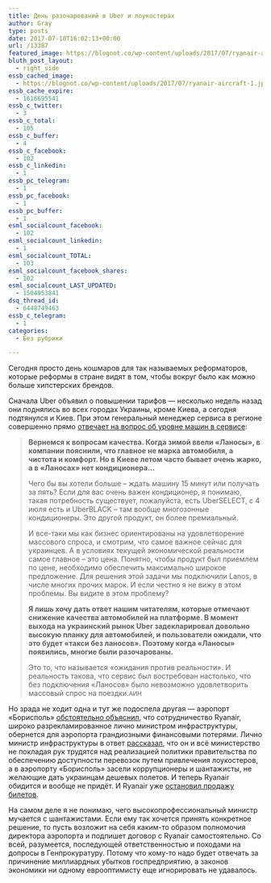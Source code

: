 ```yaml
---
title: День разочарований в Uber и лоукостерах
author: Gray
type: posts
date: 2017-07-10T16:02:13+00:00
url: /13387
featured_image: https://blognot.co/wp-content/uploads/2017/07/ryanair-aircraft-1.jpg
bluth_post_layout:
  - right_side
essb_cached_image:
  - https://blognot.co/wp-content/uploads/2017/07/ryanair-aircraft-1.jpg
essb_cache_expire:
  - 1616695541
essb_c_twitter:
  - 3
essb_c_total:
  - 105
essb_c_buffer:
  - 4
essb_c_facebook:
  - 102
essb_c_linkedin:
  - 1
essb_pc_telegram:
  - 1
essb_pc_facebook:
  - 1
essb_pc_buffer:
  - 1
esml_socialcount_facebook:
  - 102
esml_socialcount_linkedin:
  - 1
esml_socialcount_TOTAL:
  - 103
esml_socialcount_facebook_shares:
  - 102
esml_socialcount_LAST_UPDATED:
  - 1504953841
dsq_thread_id:
  - 6448749463
essb_c_telegram:
  - 1
categories:
  - Без рубрики

---
```








Сегодня просто день кошмаров для так называемых реформаторов, которые реформы в стране видят в том, чтобы вокруг было как можно больше хипстерских брендов.

Сначала Uber объявил о повышении тарифов — несколько недель назад они поднялись во всех городах Украины, кроме Киева, а сегодня подтянулся и Киев. При этом генеральный менеджер сервиса в регионе совершенно прямо [отвечает на вопрос об уровне машин в сервисе][1]:

> **Вернемся к вопросам качества. Когда зимой ввели «Ланосы», в компании пояснили, что главное не марка автомобиля, а чистота и комфорт. Но в Киеве летом часто бывает очень жарко, а в «Ланосах» нет кондиционера…**
> 
> Чего бы вы хотели больше – ждать машину 15 минут или получать за пять? Если для вас очень важен кондиционер, я понимаю, такая потребность существует, пожалуйста, есть UberSELECT, с 4 июля есть и UberBLACK – там вообще многозонные кондиционеры. Это другой продукт, он более премиальный.
> 
> И все-таки мы как бизнес ориентированы на удовлетворение массового спроса, и смотрим, что самое важное сейчас для украинцев. А в условиях текущей экономической реальности самое главное – это цена. Понятно, чтобы продукт был приемлем по цене, необходимо обеспечить максимально широкое предложение. Для решения этой задачи мы подключили Lanos, в числе многих прочих марок. И если честно я не вижу в этом проблемы. Вы видите в этом проблему?
> 
> **Я лишь хочу дать ответ нашим читателям, которые отмечают снижение качества автомобилей на платформе. В момент выхода на украинский рынок Uber задекларировал довольно высокую планку для автомобилей, и пользователи ожидали, что это будет «такси без ланосов». Поэтому когда «Ланосы» появились, многие были разочарованы.**
> 
> Это то, что называется «ожидания против реальности». И реальность такова, что сервис был востребован настолько, что без подключения «Ланосов» было невозможно удовлетворить массовый спрос на поездки.<small>АИН</small>

Но зрада не ходит одна и тут же подоспела другая — аэропорт &#171;Борисполь&#187; [обстоятельно объяснил][2], что сотрудничество Ryanair, широко разрекламированное лично министром инфраструктуры, обернется для аэропорта грандиозными финансовыми потерями. Лично министр инфраструктуры в ответ [рассказал][3], что он и всё министерство не покладая рук трудятся над реализацией политики правительства по обеспечению доступности перевозок путем привлечения лоукостеров, а в аэропорту &#171;Борисполь&#187; засели коррупционеры и шантажисты, не желающие дать украинцам дешевых полетов. И теперь Ryanair обидится и вообще не придёт. И Ryanair уже [остановил продажу билетов][4].

На самом деле я не понимаю, чего высокопрофессиональный министр мучается с шантажистами. Если ему так хочется принять конкретное решение, то пусть возложит на себя каким-то образом полномочия директора аэропорта и подпишет договор с Ryanair самостоятельно. Со всей, разумеется, последующей ответственностью и походами на допросы в Генпрокуратуру. Потому что кому-то надо будет отвечать за причинение миллиардных убытков госпредприятию, а законов экономики ни одному еврооптимисту еще игнорировать не удавалось.

 [1]: https://ain.ua/2017/07/10/aleksej-stax-uber-interview
 [2]: http://biz.liga.net/all/transport/novosti/3700763-sdelka-c-ryanair-na-grani-provala-borispol-obyasnil-prichiny.htm
 [3]: https://www.facebook.com/volodymyr.omelyan/posts/10155002584943439
 [4]: http://biz.liga.net/all/transport/novosti/3700817-ryanair-ostanovil-prodazhu-biletov-v-ukrainu.htm